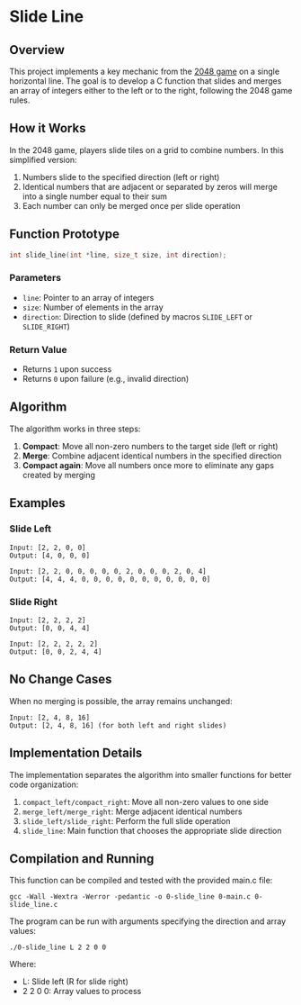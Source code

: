# Slide Line

## Overview
This project implements a key mechanic from the [2048 game](https://play2048.co/) on a single horizontal line. The goal is to develop a C function that slides and merges an array of integers either to the left or to the right, following the 2048 game rules.

## How it Works
In the 2048 game, players slide tiles on a grid to combine numbers. In this simplified version:

1. Numbers slide to the specified direction (left or right)
2. Identical numbers that are adjacent or separated by zeros will merge into a single number equal to their sum
3. Each number can only be merged once per slide operation

## Function Prototype
```c
int slide_line(int *line, size_t size, int direction);
```

### Parameters
- `line`: Pointer to an array of integers
- `size`: Number of elements in the array
- `direction`: Direction to slide (defined by macros `SLIDE_LEFT` or `SLIDE_RIGHT`)

### Return Value
- Returns `1` upon success
- Returns `0` upon failure (e.g., invalid direction)

## Algorithm
The algorithm works in three steps:

1. **Compact**: Move all non-zero numbers to the target side (left or right)
2. **Merge**: Combine adjacent identical numbers in the specified direction
3. **Compact again**: Move all numbers once more to eliminate any gaps created by merging

## Examples

### Slide Left
```
Input: [2, 2, 0, 0]
Output: [4, 0, 0, 0]
```

```
Input: [2, 2, 0, 0, 0, 0, 0, 2, 0, 0, 0, 2, 0, 4]
Output: [4, 4, 4, 0, 0, 0, 0, 0, 0, 0, 0, 0, 0, 0]
```

### Slide Right
```
Input: [2, 2, 2, 2]
Output: [0, 0, 4, 4]
```

```
Input: [2, 2, 2, 2, 2]
Output: [0, 0, 2, 4, 4]
```

## No Change Cases
When no merging is possible, the array remains unchanged:
```
Input: [2, 4, 8, 16]
Output: [2, 4, 8, 16] (for both left and right slides)
```

## Implementation Details

The implementation separates the algorithm into smaller functions for better code organization:

1. `compact_left/compact_right`: Move all non-zero values to one side
2. `merge_left/merge_right`: Merge adjacent identical numbers
3. `slide_left/slide_right`: Perform the full slide operation
4. `slide_line`: Main function that chooses the appropriate slide direction

## Compilation and Running
This function can be compiled and tested with the provided main.c file:

```
gcc -Wall -Wextra -Werror -pedantic -o 0-slide_line 0-main.c 0-slide_line.c
```

The program can be run with arguments specifying the direction and array values:
```
./0-slide_line L 2 2 0 0
```

Where:
- L: Slide left (R for slide right)
- 2 2 0 0: Array values to process